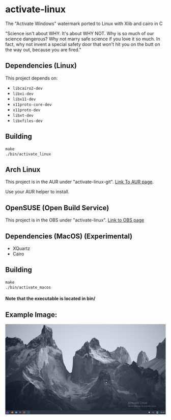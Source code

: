 # activate-linux
The "Activate Windows" watermark ported to Linux with Xlib and cairo in C

"Science isn't about WHY. It's about WHY NOT. Why is so much of our science dangerous? Why not marry safe science if you love it so much. In fact, why not invent a special safety door that won't hit you on the butt on the way out, because you are fired."


## Dependencies (Linux)
This project depends on:
- `libcairo2-dev`
- `libxi-dev`
- `libx11-dev`
- `x11proto-core-dev`
- `x11proto-dev`
- `libxt-dev`
- `libxfiles-dev`

## Building
```
make
./bin/activate_linux
```

## Arch Linux
This project is in the AUR under "activate-linux-git".
[Link To AUR page](https://aur.archlinux.org/packages/activate-linux-git).

Use your AUR helper to install.

## OpenSUSE (Open Build Service)
This project is in the OBS under "activate-linux".
[Link to OBS page](https://software.opensuse.org//download.html?project=home%3AWoMspace&package=activate-linux)

## Dependencies (MacOS) (Experimental)
- XQuartz
- Cairo

## Building
```
make
./bin/activate_macos
```

#### Note that the executable is located in bin/


## Example Image:

![screenshot](screenshot.png)
